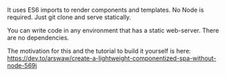 It uses ES6 imports to render components and templates. No Node is required. Just git clone and serve statically. 

You can write code in any environment that has a static web-server. There are no dependencies.

The motivation for this and the tutorial to build it yourself is here:
https://dev.to/arswaw/create-a-lightweight-componentized-spa-without-node-569j
